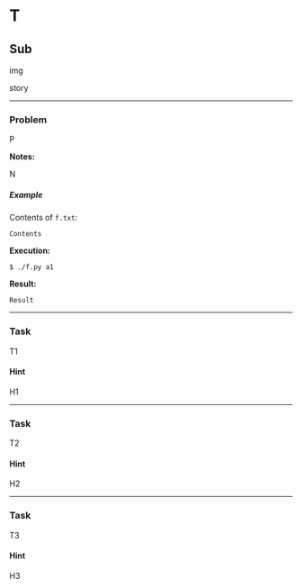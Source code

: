 T
=====

Sub
--------

img

story

---

### Problem

P

**Notes:**

N

##### Example


Contents of `f.txt`:


    Contents


**Execution:**

`$ ./f.py a1`

**Result:**

    Result


---

### Task

T1

#### Hint

H1

---

### Task

T2

#### Hint

H2

---

### Task

T3

#### Hint

H3
